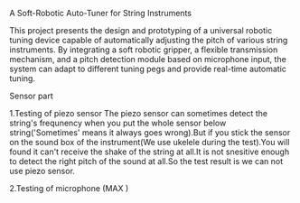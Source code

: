 A Soft-Robotic Auto-Tuner for String Instruments

This project presents the design and prototyping of a universal robotic tuning device capable of automatically adjusting the pitch of various string instruments. By integrating a soft robotic gripper, a flexible transmission mechanism, and a pitch detection module based on microphone input, the system can adapt to different tuning pegs and provide real-time automatic tuning. 

Sensor part

1.Testing of piezo sensor
The piezo sensor can sometimes detect the string's frequnency when you put the whole sensor below string('Sometimes' means it always goes wrong).But if you stick the sensor on the sound box of the instrument(We use ukelele during the test).You will found it can't receive the shake of the string at all.It is not snesitive enough to detect the right pitch of the sound at all.So the test result is we can not use piezo sensor.

2.Testing of microphone (MAX )
